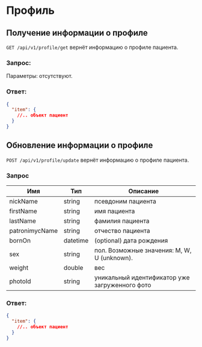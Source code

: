 # Профиль

## Получение информации о профиле 

`GET /api/v1/profile/get` вернёт информацию о профиле пациента.

### Запрос:

Параметры: отсутствуют.

### Ответ:

```json
{
  "item": {
    //.. объект пациент
  }
}
```

## Обновление информации о профиле

`POST /api/v1/profile/update` вернёт информацию о профиле пациента.

### Запрос

Имя | Тип | Описание
--- | --- | ---
nickName | string | псевдоним пациента
firstName | string | имя пациента
lastName | string | фамилия пациента
patronimycName | string | отчество пациента
bornOn | datetime | (optional) дата рождения
sex | string | пол. Возможные значения: M, W, U (unknown).
weight | double | вес
photoId | string | уникальный идентификатор уже загруженного фото

### Ответ:

```json
{
  "item": {
    //.. объект пациент
  }
}
```

